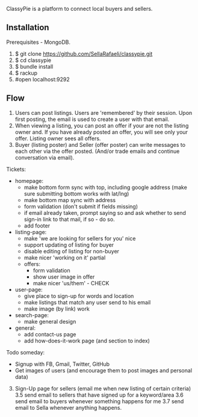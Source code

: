ClassyPie is a platform to connect local buyers and sellers.

## Installation

Prerequisites - MongoDB.

1. $ git clone https://github.com/SellaRafaeli/classypie.git
2. $ cd classypie
3. $ bundle install
4. $ rackup 
5. #open localhost:9292

## Flow

1. Users can post listings. Users are 'remembered' by their session. Upon first posting, the email is used to create a user with that email. 
2. When viewing a listing, you can post an offer if your are not the listing owner and. If you have already posted an offer, you will see only your offer. Listing owner sees all offers. 
3. Buyer (listing poster) and Seller (offer poster) can write messages to each other via the offer posted. (And/or trade emails and continue conversation via email).

Tickets:
- homepage:
  - make bottom form sync with top, including google address (make sure submitting bottom works with lat/lng) 
  - make bottom map sync with address 
  - form validation (don't submit if fields missing)
  - if email already taken, prompt saying so and ask whether to send sign-in link to that mail, if so - do so. 
  - add footer 
- listing-page:
  - make 'we are looking for sellers for you' nice
  - support updating of listing for buyer
  - disable editing of listing for non-buyer
  - make nicer 'working on it' partial
  - offers:
    - form validation
    - show user image in offer
    - make nicer 'us/them' - CHECK
- user-page:
    - give place to sign-up for words and location
    - make listings that match any user send to his email 
    - make image (by link) work 
- search-page:
  - make general design 
- general: 
  - add contact-us page
  - add how-does-it-work page (and section to index)

Todo someday: 
- Signup with FB, Gmail, Twitter, GitHub
- Get images of users (and encourage them to post images and personal data)
3. Sign-Up page for sellers (email me when new listing of certain criteria)
3.5 send email to sellers that have signed up for a keyword/area
3.6 send email to buyers whenever something happens for me 
3.7 send email to Sella whenever anything happens. 